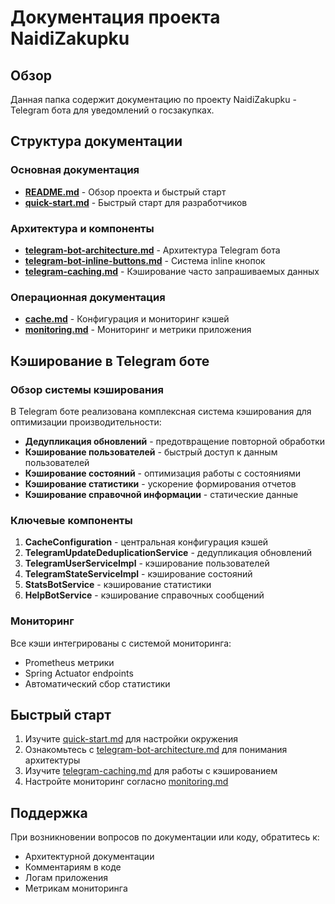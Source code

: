 # Документация проекта NaidiZakupku

## Обзор

Данная папка содержит документацию по проекту NaidiZakupku - Telegram бота для уведомлений о госзакупках.

## Структура документации

### Основная документация

- **[README.md](./README.md)** - Обзор проекта и быстрый старт
- **[quick-start.md](./quick-start.md)** - Быстрый старт для разработчиков

### Архитектура и компоненты

- **[telegram-bot-architecture.md](./telegram-bot-architecture.md)** - Архитектура Telegram бота
- **[telegram-bot-inline-buttons.md](./telegram-bot-inline-buttons.md)** - Система inline кнопок
- **[telegram-caching.md](./telegram-caching.md)** - Кэширование часто запрашиваемых данных

### Операционная документация

- **[cache.md](../cache.md)** - Конфигурация и мониторинг кэшей
- **[monitoring.md](../monitoring.md)** - Мониторинг и метрики приложения

## Кэширование в Telegram боте

### Обзор системы кэширования

В Telegram боте реализована комплексная система кэширования для оптимизации производительности:

- **Дедупликация обновлений** - предотвращение повторной обработки
- **Кэширование пользователей** - быстрый доступ к данным пользователей
- **Кэширование состояний** - оптимизация работы с состояниями
- **Кэширование статистики** - ускорение формирования отчетов
- **Кэширование справочной информации** - статические данные

### Ключевые компоненты

1. **CacheConfiguration** - центральная конфигурация кэшей
2. **TelegramUpdateDeduplicationService** - дедупликация обновлений
3. **TelegramUserServiceImpl** - кэширование пользователей
4. **TelegramStateServiceImpl** - кэширование состояний
5. **StatsBotService** - кэширование статистики
6. **HelpBotService** - кэширование справочных сообщений

### Мониторинг

Все кэши интегрированы с системой мониторинга:
- Prometheus метрики
- Spring Actuator endpoints
- Автоматический сбор статистики

## Быстрый старт

1. Изучите [quick-start.md](./quick-start.md) для настройки окружения
2. Ознакомьтесь с [telegram-bot-architecture.md](./telegram-bot-architecture.md) для понимания архитектуры
3. Изучите [telegram-caching.md](./telegram-caching.md) для работы с кэшированием
4. Настройте мониторинг согласно [monitoring.md](../monitoring.md)

## Поддержка

При возникновении вопросов по документации или коду, обратитесь к:
- Архитектурной документации
- Комментариям в коде
- Логам приложения
- Метрикам мониторинга
